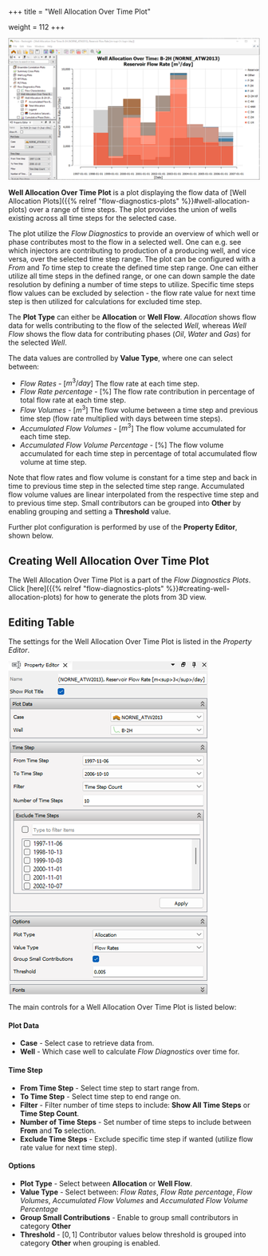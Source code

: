 +++
title = "Well Allocation Over Time Plot"

weight = 112
+++

![](/images/plot-window/WellAllocationOverTime.png)

**Well Allocation Over Time Plot** is a plot displaying the flow data of [Well Allocation Plots]({{% relref "flow-diagnostics-plots" %}}#well-allocation-plots) over a range of time steps. The plot provides the union of wells existing across all time steps for the selected case. 

The plot utilize the *Flow Diagnostics* to provide an overview of which well or phase contributes most to the flow in a selected well. One can e.g. see which injectors are contributing to production of a producing well, and vice versa, over the selected time step range. The plot can be configured with a *From* and *To* time step to create the defined time step range. One can either utilize all time steps in the defined range, or one can down sample the date resolution by defining a number of time steps to utilize. Specific time steps flow values can be excluded by selection - the flow rate value for next time step is then utilized for calculations for excluded time step.

The **Plot Type** can either be **Allocation** or **Well Flow**. *Allocation* shows flow data for wells contributing to the flow of the selected *Well*, whereas *Well Flow* shows the flow data for contributing phases (*Oil*, *Water* and *Gas*) for the selected *Well*.

The data values are controlled by **Value Type**, where one can select between: 
- *Flow Rates* - [$m^{3}/day$] The flow rate at each time step.
- *Flow Rate percentage* - [$\text{%}$] The flow rate contribution in percentage of total flow rate at each time step.
- *Flow Volumes* - [$m^{3}$] The flow volume between a time step and previous time step (flow rate multiplied with days between time steps).
- *Accumulated Flow Volumes* - [$m^{3}$] The flow volume accumulated for each time step.
- *Accumulated Flow Volume Percentage* - [$\text{%}$] The flow volume accumulated for each time step in percentage of total accumulated flow volume at time step.

Note that flow rates and flow volume is constant for a time step and back in time to previous time step in the selected time step range. Accumulated flow volume values are linear interpolated from the respective time step and to previous time step. Small contributors can be grouped into **Other** by enabling grouping and setting a **Threshold** value.

Further plot configuration is performed by use of the **Property Editor**, shown below.

## Creating Well Allocation Over Time Plot

The Well Allocation Over Time Plot is a part of the *Flow Diagnostics Plots*. Click [here]({{% relref "flow-diagnostics-plots" %}}#creating-well-allocation-plots) for how to generate the plots from 3D view.

## Editing Table

The settings for the Well Allocation Over Time Plot is listed in the *Property Editor*. 

![](/images/plot-window/WellAllocationOverTimePlot_PropertyEditor.png)

The main controls for a Well Allocation Over Time Plot is listed below:

#### Plot Data
- **Case** - Select case to retrieve data from.
- **Well** - Which case well to calculate *Flow Diagnostics* over time for.

#### Time Step
- **From Time Step** - Select time step to start range from.
- **To Time Step** - Select time step to end range on.
- **Filter** - Filter number of time steps to include: **Show All Time Steps** or **Time Step Count**.
- **Number of Time Steps** - Set number of time steps to include between **From** and **To** selection.
- **Exclude Time Steps** - Exclude specific time step if wanted (utilize flow rate value for next time step).

#### Options
- **Plot Type** - Select between **Allocation** or **Well Flow**.
- **Value Type** - Select between: *Flow Rates*, *Flow Rate percentage*, *Flow Volumes*, *Accumulated Flow Volumes* and *Accumulated Flow Volume Percentage*
- **Group Small Contributions** - Enable to group small contributors in category **Other**
- **Threshold** - [$0, 1$] Contributor values below threshold is grouped into category **Other** when grouping is enabled.


